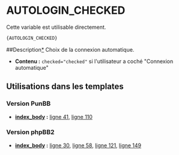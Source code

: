 # AUTOLOGIN_CHECKED


Cette variable est utilisable directement.

```html
{AUTOLOGIN_CHECKED}
```

##Description[*](https://fa-tvars.appspot.com/var/AUTOLOGIN_CHECKED)
Choix de la connexion automatique.

* __Contenu :__  `checked="checked"` si l'utilisateur a coché "Connexion automatique"

## Utilisations dans les templates

### Version PunBB

* __[index_body](../tpl/var/punbb/index_body.md#readme) :__ [ligne 41](../tpl/src/punbb/index_body.tpl#L41), [ligne 110](../tpl/src/punbb/index_body.tpl#L110)

### Version phpBB2

* __[index_body](../tpl/var/subsilver/index_body.md#readme) :__ [ligne 30](../tpl/src/subsilver/index_body.tpl#L30), [ligne 58](../tpl/src/subsilver/index_body.tpl#L58), [ligne 121](../tpl/src/subsilver/index_body.tpl#L121), [ligne 149](../tpl/src/subsilver/index_body.tpl#L149)